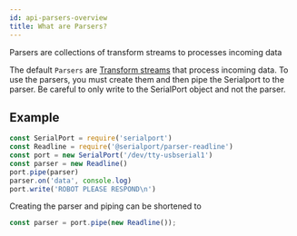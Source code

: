 ```yaml
---
id: api-parsers-overview
title: What are Parsers?
---
```


Parsers are collections of transform streams to processes incoming data

The default `Parsers` are [Transform streams](https://nodejs.org/api/stream.html#stream_class_stream_transform) that process incoming data. To use the parsers, you must create them and then pipe the Serialport to the parser. Be careful to only write to the SerialPort object and not the parser.

## Example

```js
const SerialPort = require('serialport')
const Readline = require('@serialport/parser-readline')
const port = new SerialPort('/dev/tty-usbserial1')
const parser = new Readline()
port.pipe(parser)
parser.on('data', console.log)
port.write('ROBOT PLEASE RESPOND\n')
```

Creating the parser and piping can be shortened to
```js
const parser = port.pipe(new Readline());
```
